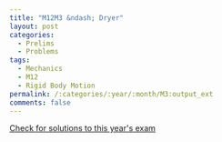 ```yaml
---
title: "M12M3 &ndash; Dryer"
layout: post
categories:
  - Prelims
  - Problems
tags:
  - Mechanics
  - M12
  - Rigid Body Motion
permalink: /:categories/:year/:month/M3:output_ext
comments: false
---
```

<object data="2012M3M.pdf" type="application/pdf" width="100%" height="500"></object>
<div class="message"><a href='https://princetonprelim.com/prelim/29/'>Check for solutions to this year's exam</a></div>